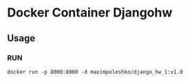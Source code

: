 Docker Container Djangohw
=====================

Usage
-----------------------------------
### RUN

```
docker run -p 8000:8000 -d maximpoleshko/django_hw_1:v1.0
```